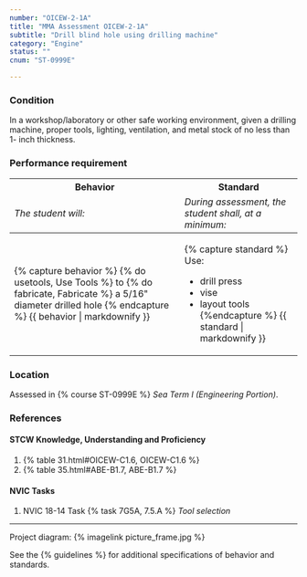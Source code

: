 ```yaml
---
number: "OICEW-2-1A"
title: "MMA Assessment OICEW-2-1A"
subtitle: "Drill blind hole using drilling machine"
category: "Engine"
status: ""
cnum: "ST-0999E"

---
```

### Condition

In a workshop/laboratory or other safe working environment, given a drilling machine, proper tools, lighting, ventilation, and metal stock of no less than 1- inch thickness.

### Performance requirement 

<table width='100%' class='Guidelines'>
 <thead>
 <tr>
     <th class='thirty'>Behavior</th>
     <th class='seventy'>Standard</th>
 </tr>
 <tr>
     <td><em>The student will:</em></td>
     <td><em>During assessment, the student shall, at a minimum:</em></td>
 </tr>
 </thead>
 <tbody>
 

<tr><td>

{% capture behavior %}
{% do usetools, Use Tools %} to {% do fabricate, Fabricate %} a 5/16" diameter drilled hole
{% endcapture %}
{{ behavior | markdownify }}

</td><td>

{% capture standard %}
Use:

  * drill press
  * vise
  * layout tools
{%endcapture %}
{{ standard | markdownify }}

</td></tr>



 </tbody>
 </table>

### Location

Assessed in  {% course  ST-0999E %}  *Sea Term I (Engineering Portion)*.

### References

#### STCW Knowledge, Understanding and Proficiency

1. {% table 31.html#OICEW-C1.6, OICEW-C1.6 %}
1. {% table 35.html#ABE-B1.7, ABE-B1.7 %}


#### NVIC Tasks

1. NVIC 18-14 Task {% task 7G5A, 7.5.A %} *Tool selection*



***

Project diagram: {% imagelink picture_frame.jpg %}

See the {% guidelines %} for additional specifications of behavior and standards.